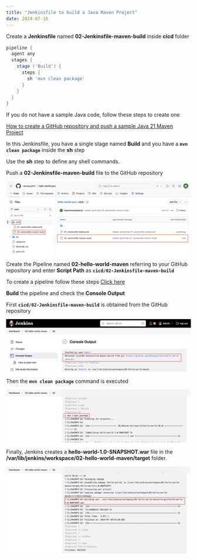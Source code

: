 ```yaml
---
title: "Jenkinsfile to build a Java Maven Project"
date: 2024-07-16
---
```


Create a **Jenkinsfile** named **02-Jenkinsfile-maven-build** inside **cicd** folder

```groovy
pipeline {
  agent any
  stages {
    stage ('Build') {
      steps {
        sh 'mvn clean package'
      }
    }
  }
}
```

If you do not have a sample Java code, follow these steps to create one

[How to create a GitHub repository and push a sample Java 21 Maven Project](https://devopspilot.com/maven/how-to-create-a-github-repository-and-push-a-sample-java-maven-project/)

In this Jenkinsfile, you have a single stage named **Build** and you have a **`mvn clean package`** inside the **sh** step

Use the **sh** step to define any shell commands.

Push a **02-Jenkinsfile-maven-build** file to the GitHub repository

![](images/jenkins-hw-j-02-maven-1024x406.png)

Create the Pipeline named **02-hello-world-maven** referring to your GitHub repository and enter **Script Path** as **`cicd/02-Jenkinsfile-maven-build`**

To create a pipeline follow these steps [Click here](https://devopspilot.com/jenkins/course/how-to-create-a-pipeline-in-jenkins-using-jenkinsfile/)

**Build** the pipeline and check the **Console Output**

First **`cicd/02-Jenkinsfile-maven-build`** is obtained from the GitHub repository

![](images/jenkins-hw-j-02-maven-obtained-1024x291.png)

Then the **`mvn clean package`** command is executed

![](images/jenkins-hw-j-02-maven-sh-1024x291.png)

Finally, Jenkins creates a **hello-world-1.0-SNAPSHOT.war** file in the **/var/lib/jenkins/workspace/02-hello-world-maven/target** folder.

![](images/jenkins-hw-j-02-maven-war-1024x491.png)
